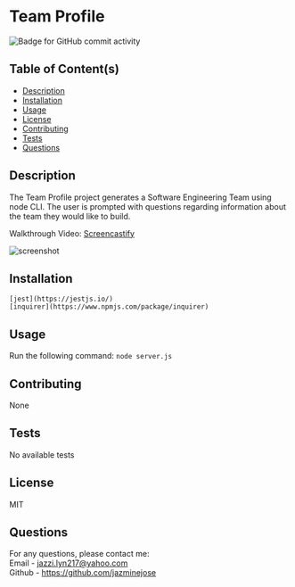 # Team Profile 
  ![Badge for GitHub commit activity](https://img.shields.io/github/commit-activity/w/jazminejose/teamProfile?style=for-the-badge)

## Table of Content(s)

- [Description](#description)
- [Installation](#installation)
- [Usage](#usage)
- [License](#license)
- [Contributing](#contributing)
- [Tests](#tests)
- [Questions](#questions)

## Description
The Team Profile project generates a Software Engineering Team using node CLI. The user is prompted with questions regarding information about the team they would like to build.

Walkthrough Video: [Screencastify]()

<img src="" alt="screenshot">

## Installation
 `[jest](https://jestjs.io/)`<br>
 `[inquirer](https://www.npmjs.com/package/inquirer)`

## Usage
Run the following command: 
`node server.js`

## Contributing
None

## Tests
No available tests

## License
MIT

## Questions
For any questions, please contact me:<br>
Email - jazzi.lyn217@yahoo.com<br>
Github - https://github.com/jazminejose<br>